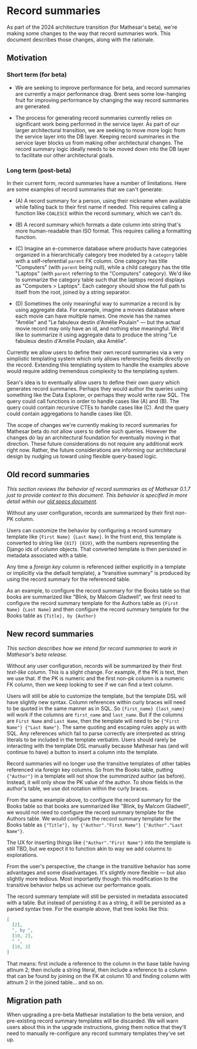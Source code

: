 # Record summaries

As part of the 2024 architecture transition (for Mathesar's beta), we're making some changes to the way that record summaries work. This document describes those changes, along with the rationale.

## Motivation

### Short term (for beta)

- We are seeking to improve performance for beta, and record summaries are currently a major performance drag. Brent sees some low-hanging fruit for improving performance by changing the way record summaries are generated.

- The process for generating record summaries currently relies on significant work being performed in the service layer. As part of our larger architectural transition, we are seeking to move more logic from the service layer into the DB layer. Keeping record summaries in the service layer blocks us from making other architectural changes. The record summary logic ideally needs to be moved down into the DB layer to facilitate our other architectural goals.

### Long term (post-beta)

In their current form, record summaries have a number of limitations. Here are some examples of record summaries that we can't generate:

- (A) A record summary for a person, using their nickname when available while falling back to their first name if needed. This requires calling a function like `COALESCE` within the record summary, which we can't do.

- (B) A record summary which formats a date column into string that's more human-readable than ISO format. This requires calling a formatting function.

- (C) Imagine an e-commerce database where products have categories organized in a hierarchically category tree modeled by a `category` table with a self-referential `parent` FK column. One category has title "Computers" (with `parent` being null), while a child category has the title "Laptops" (with `parent` referring to the "Computers" category).  We'd like to summarize the category table such that the laptops record displays as "Computers > Laptops". Each category should show the full path to itself from the root, joined by a string separator.

- (D) Sometimes the only meaningful way to summarize a record is by using aggregate data. For example, imagine a movies database where each movie can have multiple names. One movie has the names "Amélie" and "Le fabuleux destin d'Amélie Poulain" — but the actual movie record may only have an id, and nothing else meaningful. We'd like to summarize it using aggregate data to produce the string "Le fabuleux destin d'Amélie Poulain, aka Amélie".

Currently we allow users to define their own record summaries via a very simplistic templating system which only allows referencing fields directly on the record. Extending this templating system to handle the examples above would require adding tremendous complexity to the templating system.

Sean's idea is to eventually allow users to define their own _query_ which generates record summaries. Perhaps they would author the queries using something like the Data Explorer, or perhaps they would write raw SQL. The query could call functions in order to handle cases like (A) and (B). The query could contain recursive CTEs to handle cases like (C). And the query could contain aggregations to handle cases like (D).

The scope of changes we're currently making to record summaries for Mathesar beta do _not_ allow users to define such queries. However the changes _do_ lay an architectural foundation for eventually moving in that direction. These future considerations do not require any additional work right now. Rather, the future considerations are informing our architectural design by nudging us toward using flexible query-based logic.


## Old record summaries

_This section reviews the behavior of record summaries as of Mathesar 0.1.7 just to provide context to this document. This behavior is specified in more detail within our [old specs document](/archive/product/design/specs/record-summary.md)._

Without any user configuration, records are summarized by their first non-PK column.

Users can customize the behavior by configuring a record summary template like `{First Name} {Last Name}`. In the front end, this template is converted to string like `{817} {819}`, with the numbers representing the Django ids of column objects. That converted template is then persisted in metadata associated with a table.

Any time a _foreign key column_ is referenced (either explicitly in a template or implicitly via the default template), a "transitive summary" is produced by using the record summary for the referenced table.

As an example, to configure the record summary for the Books table so that books are summarized like "Blink, by Malcom Gladwell", we first need to configure the record summary template for the Authors table as `{First Name} {Last Name}` and then configure the record summary template for the Books table as `{Title}, by {Author}`

## New record summaries

_This section describes how we intend for record summaries to work in Mathesar's beta release._

Without any user configuration, records will be summarized by their first _text-like_ column. This is a slight change. For example, if the PK is text, then we use that. If the PK is numeric and the first non-pk column is a numeric FK column, then we keep looking to see if we can find a text column.

Users will still be able to customize the template, but the template DSL will have slightly new syntax. Column references within curly braces will need to be quoted in the same manner as in SQL. So `{first_name} {last_name}` will work if the columns are `first_name` and `last_name`. But if the columns are `First Name` and `Last Name`, then the template will need to be `{"First Name"} {"Last Name"}`. The same quoting and escaping rules apply as with SQL. Any references which fail to parse correctly are interpreted as string literals to be included in the template verbatim. Users should rarely be interacting with the template DSL manually because Mathesar has (and will continue to have) a button to insert a column into the template.

Record summaries will no longer use the transitive templates of other tables referenced via foreign key columns. So from the Books table, putting `{"Author"}` in a template will not show the _summarized_ author (as before). Instead, it will only show the PK value of the author. To show fields in the author's table, we use dot notation within the curly braces.

From the same example above, to configure the record summary for the Books table so that books are summarized like "Blink, by Malcom Gladwell", we would not need to configure the record summary template for the Authors table. We would configure the record summary template for the Books table as `{"Title"}, by {"Author"."First Name"} {"Author"."Last Name"}`.

The UX for inserting things like `{"Author"."First Name"}` into the template is still TBD, but we expect it to function akin to way we add columns to explorations.

From the user's perspective, the change in the transitive behavior has some advantages and some disadvantages. It's slightly more flexible — but also slightly more tedious. Most importantly though: this modification to the transitive behavior helps us achieve our performance goals.

The record summary template will still be persisted in metadata associated with a table. But instead of persisting it as a string, it will be persisted as a parsed syntax tree. For the example above, that tree looks like this:

```json
[
  [2],
  ", by ",
  [10, 2],
  " ",
  [10, 3]
]
```

That means: first include a reference to the column in the base table having attnum 2; then include a string literal, then include a reference to a column that can be found by joining on the FK at column 10 and finding column with attnum 2 in the joined table... and so on.

## Migration path

When upgrading a pre-beta Mathesar installation to the beta version, and pre-existing record summary templates will be discarded. We will warn users about this in the upgrade instructions, giving them notice that they'll need to manually re-configure any record summary templates they've set up.



